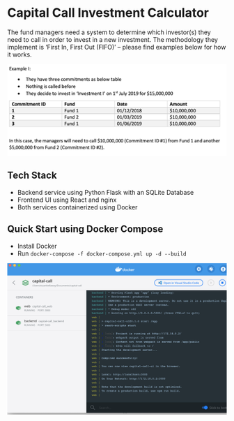 # Capital Call Investment Calculator

The fund managers need a system to determine which investor(s) they need to call in order to invest in a new investment. The methodology they implement is ‘First In, First Out (FIFO)’ – please find examples below for how it works.

![Example](example_investments.png)

## Tech Stack

* Backend service using Python Flask with an SQLite Database
* Frontend UI using React and nginx
* Both services containerized using Docker

## Quick Start using Docker Compose

* Install Docker
* Run `docker-compose -f docker-compose.yml up -d --build`

![Docker Dashboard after Docker Compose Run](docker_dashboard.png)
